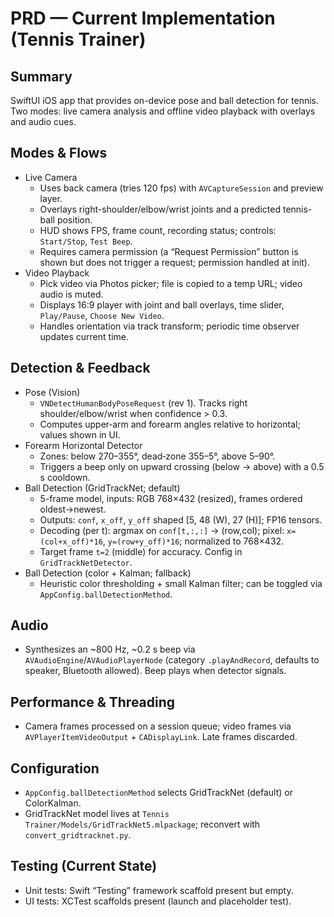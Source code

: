 # PRD — Current Implementation (Tennis Trainer)

## Summary
SwiftUI iOS app that provides on-device pose and ball detection for tennis. Two modes: live camera analysis and offline video playback with overlays and audio cues.

## Modes & Flows
- Live Camera
  - Uses back camera (tries 120 fps) with `AVCaptureSession` and preview layer.
  - Overlays right-shoulder/elbow/wrist joints and a predicted tennis-ball position.
  - HUD shows FPS, frame count, recording status; controls: `Start/Stop`, `Test Beep`.
  - Requires camera permission (a “Request Permission” button is shown but does not trigger a request; permission handled at init).
- Video Playback
  - Pick video via Photos picker; file is copied to a temp URL; video audio is muted.
  - Displays 16:9 player with joint and ball overlays, time slider, `Play/Pause`, `Choose New Video`.
  - Handles orientation via track transform; periodic time observer updates current time.

## Detection & Feedback
- Pose (Vision)
  - `VNDetectHumanBodyPoseRequest` (rev 1). Tracks right shoulder/elbow/wrist when confidence > 0.3.
  - Computes upper‑arm and forearm angles relative to horizontal; values shown in UI.
- Forearm Horizontal Detector
  - Zones: below 270–355°, dead‑zone 355–5°, above 5–90°.
  - Triggers a beep only on upward crossing (below → above) with a 0.5 s cooldown.
- Ball Detection (GridTrackNet; default)
  - 5-frame model, inputs: RGB 768×432 (resized), frames ordered oldest→newest.
  - Outputs: `conf`, `x_off`, `y_off` shaped [5, 48 (W), 27 (H)]; FP16 tensors.
  - Decoding (per t): argmax on `conf[t,:,:]` → (row,col); pixel: `x=(col+x_off)*16`, `y=(row+y_off)*16`; normalized to 768×432.
  - Target frame `t=2` (middle) for accuracy. Config in `GridTrackNetDetector`.
- Ball Detection (color + Kalman; fallback)
  - Heuristic color thresholding + small Kalman filter; can be toggled via `AppConfig.ballDetectionMethod`.

## Audio
- Synthesizes an ~800 Hz, ~0.2 s beep via `AVAudioEngine`/`AVAudioPlayerNode` (category `.playAndRecord`, defaults to speaker, Bluetooth allowed). Beep plays when detector signals.

## Performance & Threading
- Camera frames processed on a session queue; video frames via `AVPlayerItemVideoOutput` + `CADisplayLink`. Late frames discarded.

## Configuration
- `AppConfig.ballDetectionMethod` selects GridTrackNet (default) or ColorKalman.
- GridTrackNet model lives at `Tennis Trainer/Models/GridTrackNet5.mlpackage`; reconvert with `convert_gridtracknet.py`.

## Testing (Current State)
- Unit tests: Swift “Testing” framework scaffold present but empty.
- UI tests: XCTest scaffolds present (launch and placeholder test).
